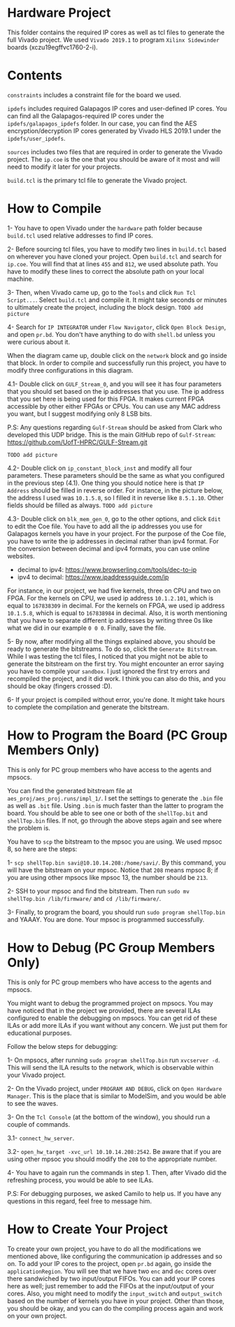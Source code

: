 # Hardware Project

This folder contains the required IP cores as well as tcl files to generate the full Vivado project. 
We used `Vivado 2019.1` to program `Xilinx Sidewinder` boards (xczu19egffvc1760-2-i).

# Contents

`constraints` includes a constraint file for the board we used. 

`ipdefs` includes required Galapagos IP cores and user-defined IP cores. 
You can find all the Galapagos-required IP cores under the `ipdefs/galapagos_ipdefs` folder.
In our case, you can find the AES encryption/decryption IP cores generated by Vivado HLS 2019.1 under the `ipdefs/user_ipdefs`.

`sources` includes two files that are required in order to generate the Vivado project. 
The `ip.coe` is the one that you should be aware of it most and will need to modify it later for your projects.

`build.tcl` is the primary tcl file to generate the Vivado project.

# How to Compile

1- You have to open Vivado under the `hardware` path folder because `build.tcl` used relative addresses to find IP cores.

2- Before sourcing tcl files, you have to modify two lines in `build.tcl` based on wherever you have cloned your project. 
Open `build.tcl` and search for `ip.coe`. 
You will find that at lines `455` and `812`, we used absolute path.
You have to modify these lines to correct the absolute path on your local machine. 

3- Then, when Vivado came up, go to the `Tools` and click `Run Tcl Script...`. 
Select `build.tcl` and compile it.
It might take seconds or minutes to ultimately create the project, including the block design. 
`TODO add picture`

4- Search for `IP INTEGRATOR` under `Flow Navigator`, click `Open Block Design`, and open `pr.bd`.
You don't have anything to do with `shell.bd` unless you were curious about it.

When the diagram came up, double click on the `network` block and go inside that block.
In order to compile and successfully run this project, you have to modify three configurations in this diagram.

4.1- Double click on `GULF_Stream_0`, and you will see it has four parameters that you should set based on the ip addresses that you use.
The ip address that you set here is being used for this FPGA. 
It makes current FPGA accessible by other either FPGAs or CPUs. 
You can use any MAC address you want, but I suggest modifying only 8 LSB bits.

P.S: Any questions regarding `Gulf-Stream` should be asked from Clark who developed this UDP bridge.
This is the main GitHub repo of `Gulf-Stream`: https://github.com/UofT-HPRC/GULF-Stream.git

`TODO add picture`

4.2- Double click on `ip_constant_block_inst` and modify all four parameters. 
These parameters should be the same as what you configured in the previous step (4.1).
One thing you should notice here is that `IP Address` should be filled in reverse order. 
For instance, in the picture below, the address I used was `10.1.5.8`, so I filled it in reverse like `8.5.1.10`.
Other fields should be filled as always.
`TODO add picture`

4.3- Double click on `blk_mem_gen_0`, go to the other options, and click `Edit` to edit the Coe file.
You have to add all the ip addresses you use for Galapagos kernels you have in your project.
For the purpose of the Coe file, you have to write the ip addresses in decimal rather than ipv4 format. 
For the conversion between decimal and ipv4 formats, you can use online websites.

- decimal to ipv4: https://www.browserling.com/tools/dec-to-ip
- ipv4 to decimal: https://www.ipaddressguide.com/ip 

For instance, in our project, we had five kernels, three on CPU and two on FPGA. 
For the kernels on CPU, we used ip address `10.1.2.101`, which is equal to `167838309` in decimal. 
For the kernels on FPGA, we used ip address `10.1.5.8`, which is equal to `167838984` in decimal.
Also, it is worth mentioning that you have to separate different ip addresses by writing three 0s like what we did in our example `0 0 0`. 
Finally, save the file.

5- By now, after modifying all the things explained above, you should be ready to generate the bitstreams.
To do so, click the `Generate Bitstream`.
While I was testing the tcl files, I noticed that you might not be able to generate the bitstream on the first try.
You might encounter an error saying you have to compile your `sandbox`.
I just ignored the first try errors and recompiled the project, and it did work. 
I think you can also do this, and you should be okay (fingers crossed :D).

6- If your project is compiled without error, you're done. 
It might take hours to complete the compilation and generate the bitstream.

# How to Program the Board (PC Group Members Only)

This is only for PC group members who have access to the agents and mpsocs. 

You can find the generated bitstream file at `aes_proj/aes_proj.runs/impl_1/`.
I set the settings to generate the `.bin` file as well as `.bit` file. 
Using `.bin` is much faster than the latter to program the board. 
You should be able to see one or both of the `shellTop.bit` and `shellTop.bin` files.
If not, go through the above steps again and see where the problem is.

You have to `scp` the bitstream to the mpsoc you are using. We used mpsoc 8, so here are the steps:

1- `scp shellTop.bin savi@10.10.14.208:/home/savi/`. 
By this command, you will have the bitstream on your mpsoc.
Notice that `208` means mpsoc 8; if you are using other mpsocs like mpsoc 13, the number should be `213`.

2- SSH to your mpsoc and find the bitstream. 
Then run `sudo mv shellTop.bin /lib/firmware/` and `cd /lib/firmware/`.

3- Finally, to program the board, you should run `sudo program shellTop.bin` and YAAAY.
You are done. 
Your mpsoc is programmed successfully.

# How to Debug (PC Group Members Only)

This is only for PC group members who have access to the agents and mpsocs.

You might want to debug the programmed project on mpsocs. 
You may have noticed that in the project we provided, there are several ILAs configured to enable the debugging on mpsocs.
You can get rid of these ILAs or add more ILAs if you want without any concern. 
We just put them for educational purposes.

Follow the below steps for debugging:

1- On mpsocs, after running `sudo program shellTop.bin` run `xvcserver -d`.
This will send the ILA results to the network, which is observable within your Vivado project.

2- On the Vivado project, under `PROGRAM AND DEBUG`, click on `Open Hardware Manager`. 
This is the place that is similar to ModelSim, and you would be able to see the waves.

3- On the `Tcl Console` (at the bottom of the window), you should run a couple of commands.

3.1- `connect_hw_server`.

3.2- `open_hw_target -xvc_url 10.10.14.208:2542`.
Be aware that if you are using other mpsoc you should modify the `208` to the appropriate number.

4- You have to again run the commands in step 1. 
Then, after Vivado did the refreshing process, you would be able to see ILAs.

P.S: For debugging purposes, we asked Camilo to help us. 
If you have any questions in this regard, feel free to message him.

# How to Create Your Project

To create your own project, you have to do all the modifications we mentioned above, like configuring the communication ip addresses and so on.
To add your IP cores to the project, open `pr.bd` again, go inside the `applicationRegion`. 
You will see that we have two `enc` and `dec` cores over there sandwiched by two input/output FIFOs. 
You can add your IP cores here as well; just remember to add the FIFOs at the input/output of your cores.
Also, you might need to modify the `input_switch` and `output_switch` based on the number of kernels you have in your project.
Other than those, you should be okay, and you can do the compiling process again and work on your own project.